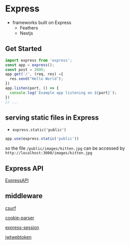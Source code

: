 # Express

- frameworks built on Express
  - Feathers
  - Nestjs

## Get Started

```js
import express from 'express';
const app = express();
const post = 3000;
app.get('/', (req, res) ={
  res.send("Hello World");
})
app.listen(port, () => {
  console.log(`Example app listening on ${port}`);
})
// ...
```

## serving static files in Express

- `express.static('public')`

```js
app.use(express.static('public'))
```

so the file `/public/images/kitten.jpg` can be accessed by `http://localhost:3000/images/kitten.jpg`

## Express API

[ExpressAPI](nodejs-express-api.md)

## middleware

[csurf](nodejs-package-csurf.md)

[cookie-parser](nodejs-package-cookieparser.md)

[express-session](nodejs-package-expresssession.md)

[jwtwebtoken](nodejs-package-jwtwebtoken.md)